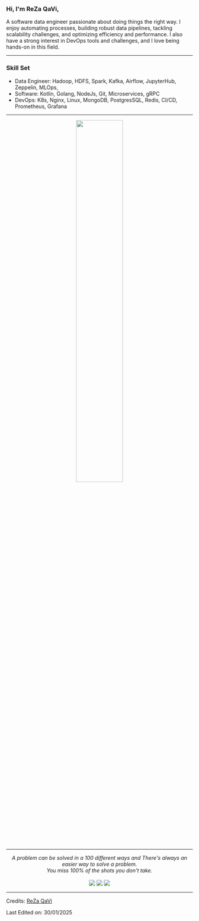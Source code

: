 ### Hi, I'm ReZa QaVi,

A software data engineer passionate about doing things the right way. I enjoy automating processes, building robust data pipelines, tackling scalability challenges, and optimizing efficiency and performance. I also have a strong interest in DevOps tools and challenges, and I love being hands-on in this field.

---
### Skill Set

- Data Engineer: Hadoop, HDFS, Spark, Kafka, Airflow, JupyterHub, Zeppelin, MLOps, 
- Software: Kotlin, Golang, NodeJs, Git, Microservices, gRPC
- DevOps: K8s, Nginx, Linux, MongoDB, PostgresSQL, Redis, CI/CD, Prometheus, Grafana
---

<p align="center" >
	<img width="50%" src="https://github-readme-stats.vercel.app/api?username=RezaQavi-Git&show_icons=truehide_border=true" />
</p>

<hr>

<p align="center">
   <i>A problem can be solved in a 100 different ways and There's always an easier way to solve a problem.</i>
   <br>
   <i>You miss 100% of the shots you don't take.</i>
   <br>
<br>	
<a target="_blank" href="https://www.linkedin.com/in/rezaqavi/"><img src="https://img.shields.io/badge/-LinkedIn-0077B5?style=for-the-badge&logo=Linkedin&logoColor=white"></img></a>
<a target="_blank" href="mailto:rezaqavi1379@gmail.com"><img src="https://img.shields.io/badge/-Gmail-D14836?style=for-the-badge&logo=Gmail&logoColor=white"></img></a>
<a target="_blank" href="https://twitter.com/kalaghsardargom"><img src="https://img.shields.io/badge/-Twitter-1DA1F2?style=for-the-badge&logo=Twitter&logoColor=white"></img></a>
<br>
</p>

---

Credits: [ReZa QaVi](https://github.com/RezaQaVi-Git)

Last Edited on: 30/01/2025
